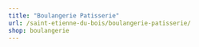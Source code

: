 ```yaml
---
title: "Boulangerie Patisserie"
url: /saint-etienne-du-bois/boulangerie-patisserie/
shop: boulangerie
---
```


